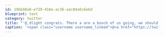 ```yaml
---
id: 19bb48a8-e729-416e-ac36-aac84a6c6ebd
blueprint: text
category: twitter
title: "'@_dlight congrats. There a are a bunch of us going, we should figure out a carpool thing."
caption: '<span class="username username_linked">@<a href="https://twitter.com/_dlight" title="Битюцкий Корнилий">_dlight</a></span> congrats. There a are a bunch of us going, we should figure out a carpool thing.'
---
```

